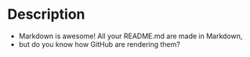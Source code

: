 # Description

- Markdown is awesome! All your README.md are made in Markdown,
- but do you know how GitHub are rendering them?

